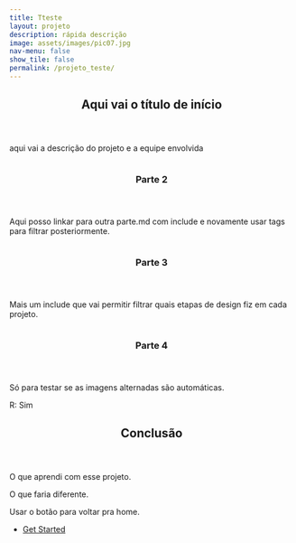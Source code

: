 ```yaml
---
title: Tteste
layout: projeto
description: rápida descrição
image: assets/images/pic07.jpg
nav-menu: false
show_tile: false
permalink: /projeto_teste/
---
```


<!-- Main -->
<div id="main">

<!-- One -->
<section id="one">
	<div class="inner">
		<header class="major">
			<h2>Aqui vai o título de início</h2>
		</header>
		<p>aqui vai a descrição do projeto e a equipe envolvida</p>
	</div>
</section>

<!-- Two -->
<section id="two" class="spotlights">
		<section>
		<a class="image" href="{% link assets/images/pic09.jpg %}" data-lightbox="pic09">
			<img class="image" src="{% link assets/images/pic09.jpg %}" alt="" data-position="top center" />
		</a>
			<div class="content">
			<div class="inner">
				<header class="major">
					<h3>Parte 2</h3>
				</header>
				<p>Aqui posso linkar para outra parte.md com include e novamente usar tags para filtrar posteriormente.</p>
            </div>
		</div>
	</section>
	<section>
		<img src="{% link assets/images/pic10.jpg %}" alt="" data-position="25% 25%" />
		    <div class="content">
			<div class="inner">
				<header class="major">
					<h3>Parte 3</h3>
				</header>
				<p>Mais um include que vai permitir filtrar quais etapas de design fiz em cada projeto.</p>
			</div>
		</div>
	</section>
    <section>
		<img src="{% link assets/images/pic10.jpg %}" alt="" data-position="25% 25%" />
		    <div class="content">
			<div class="inner">
				<header class="major">
					<h3>Parte 4</h3>
				</header>
				<p>Só para testar se as imagens alternadas são automáticas.</p>
                <p>R: Sim</p>
			</div>
		</div>
	</section>
</section>

<!-- Three -->
<section id="three">
	<div class="inner">
		<header class="major">
			<h2>Conclusão</h2>
		</header>
		    <p>O que aprendi com esse projeto.</p>
            <p>O que faria diferente.</p>
            <p>Usar o botão para voltar pra home.</p>
		<ul class="actions">
			<li><a href="generic.html" class="button next">Get Started</a></li>
		</ul>
	</div>
</section>

</div>
